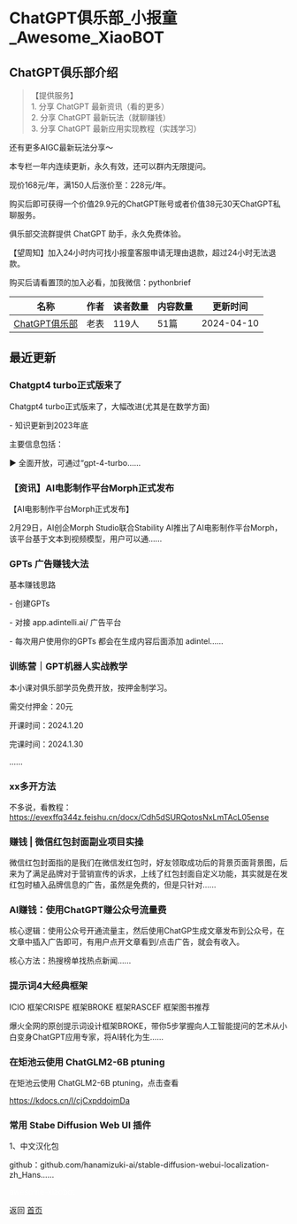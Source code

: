 # ChatGPT俱乐部_小报童_Awesome_XiaoBOT

## ChatGPT俱乐部介绍
> 【提供服务】    
1\. 分享 ChatGPT 最新资讯（看的更多）    
2\. 分享 ChatGPT 最新玩法（就聊赚钱）    
3\. 分享 ChatGPT 最新应用实现教程（实践学习）    
    
还有更多AIGC最新玩法分享～    
    
本专栏一年内连续更新，永久有效，还可以群内无限提问。    
    
现价168元/年，满150人后涨价至：228元/年。    
    
购买后即可获得一个价值29.9元的ChatGPT账号或者价值38元30天ChatGPT私聊服务。    
    
俱乐部交流群提供 ChatGPT 助手，永久免费体验。    
    
【望周知】加入24小时内可找小报童客服申请无理由退款，超过24小时无法退款。    
    
购买后请看置顶的加入必看，加我微信：pythonbrief  
  


|名称|作者|读者数量|内容数量|更新时间|
|---|---|---|---|---|
|[ChatGPT俱乐部](https://xiaobot.net/p/chatgptclub?refer=9c3f1c95-a052-465a-9902-f6d75080262a)|老表|119人|51篇|2024-04-10|

## 最近更新
### Chatgpt4 turbo正式版来了

Chatgpt4 turbo正式版来了，大幅改进(尤其是在数学方面)

\- 知识更新到2023年底

主要信息包括：

▶ 全面开放，可通过“gpt-4-turbo......

### 【资讯】AI电影制作平台Morph正式发布

【AI电影制作平台Morph正式发布】

2月29日，AI创企Morph Studio联合Stability AI推出了AI电影制作平台Morph，该平台基于文本到视频模型，用户可以通......

### GPTs 广告赚钱大法

基本赚钱思路

\- 创建GPTs

\- 对接 app.adintelli.ai/ 广告平台

\- 每次用户使用你的GPTs 都会在生成内容后面添加 adintel......

### 训练营｜GPT机器人实战教学

本小课对俱乐部学员免费开放，按押金制学习。

需交付押金：20元

开课时间：2024.1.20

完课时间：2024.1.30

......

### xx多开方法

不多说，看教程：https://evexffq344z.feishu.cn/docx/Cdh5dSURQotosNxLmTAcL05ense

### 赚钱 | 微信红包封面副业项目实操

微信红包封面指的是我们在微信发红包时，好友领取成功后的背景页面背景图，后来为了满足品牌对于营销宣传的诉求，上线了红包封面自定义功能，其实就是在发红包时植入品牌信息的广告，虽然是免费的，但是只针对......

### AI赚钱：使用ChatGPT赚公众号流量费

核心逻辑：使用公众号开通流量主，然后使用ChatGP生成文章发布到公众号，在文章中插入广告即可，有用户点开文章看到/点击广告，就会有收入。

核心方法：热搜榜单找热点新闻......

### 提示词4大经典框架

ICIO 框架CRISPE 框架BROKE 框架RASCEF 框架图书推荐

爆火全网的原创提示词设计框架BROKE，带你5步掌握向人工智能提问的艺术从小白变身ChatGPT应用专家，将AI转化为生......

### 在矩池云使用 ChatGLM2-6B ptuning

在矩池云使用 ChatGLM2-6B ptuning，点击查看

https://kdocs.cn/l/cjCxpddojmDa

### 常用 Stabe Diffusion Web UI 插件

1、中文汉化包

github：github.com/hanamizuki-ai/stable-diffusion-webui-localization-
zh_Hans......


<a href="https://github.com/Reno9527/awesome-xiaobot" style="color: white; text-decoration: none;">awesome-xiaobot</a>

返回 [首页](../README.md)
